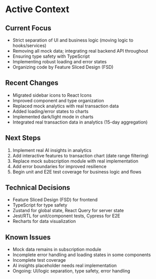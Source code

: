 # Active Context

## Current Focus

- Strict separation of UI and business logic (moving logic to hooks/services)
- Removing all mock data; integrating real backend API throughout
- Ensuring type safety with TypeScript
- Implementing robust loading and error states
- Organizing code by Feature Sliced Design (FSD)

## Recent Changes

- Migrated sidebar icons to React Icons
- Improved component and type organization
- Replaced mock analytics with real transaction data
- Added loading/error states to charts
- Implemented dark/light mode in charts
- Integrated real transaction data in analytics (15-day aggregation)

## Next Steps

1. Implement real AI insights in analytics
2. Add interactive features to transaction chart (date range filtering)
3. Replace mock subscription module with real implementation
4. Add error boundaries for improved resilience
5. Begin unit and E2E test coverage for business logic and flows

## Technical Decisions

- Feature Sliced Design (FSD) for frontend
- TypeScript for type safety
- Zustand for global state, React Query for server state
- Jest/RTL for unit/component tests, Cypress for E2E
- Recharts for data visualization

## Known Issues

- Mock data remains in subscription module
- Incomplete error handling and loading states in some components
- Incomplete test coverage
- AI insights placeholder needs real implementation
- Ongoing: UI/logic separation, type safety, error handling 